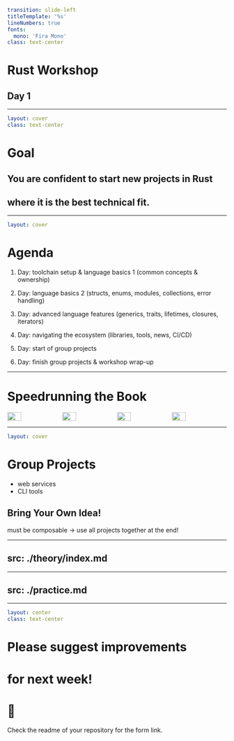 ```yaml
transition: slide-left
titleTemplate: '%s'
lineNumbers: true
fonts:
  mono: 'Fira Mono'
class: text-center
```

# Rust Workshop

## Day 1

---

```yaml
layout: cover
class: text-center
```

# Goal

## You are <Orange>confident</Orange> to start new projects in Rust
## where it is the best technical fit.

---

```yaml
layout: cover
```

# Agenda

1. Day: toolchain setup & language <Orange>basics 1</Orange> (common concepts & <Orange>ownership</Orange>)

1. Day: language <Orange>basics 2</Orange> (structs, <Orange>enums</Orange>, modules, collections, error handling)

1. Day: <Orange>advanced</Orange> language features (generics, <Orange>traits</Orange>, lifetimes, closures, <Orange>iterators</Orange>)

1. Day: navigating the <Orange>ecosystem</Orange> (libraries, tools, news, CI/CD)

1. Day: start of <Orange>group projects</Orange>

1. Day: finish group projects & workshop wrap-up

---

# Speedrunning the Book

<div style="display: flex; flex-direction: row">
<img src="/book_toc_1.png" style="width: 25%; height: 1%"/>
<img src="/book_toc_2.png" style="width: 25%; height: 1%"/>
<img src="/book_toc_3.png" style="width: 25%; height: 1%"/>
<img src="/book_toc_4.png" style="width: 25%; height: 1%"/>
</div>

<div
    class="border-2 border-orange-400 absolute top-42 left-14 w-217px h-141px"
></div>
<div
    class="border-2 border-lime-400 absolute top-310px left-14 w-217px h-200px"
></div>
<div
    class="border-2 border-lime-400 absolute top-97px left-275px w-217px h-112px"
></div>
<div
    class="border-2 border-fuchsia-400 absolute top-210px left-275px w-217px h-56px"
></div>
<div
    class="border-2 border-fuchsia-400 absolute top-421px left-275px w-217px h-72px"
></div>

---

```yaml
layout: cover
```

# Group Projects

- web services
- CLI tools

## Bring Your Own Idea!

must be <Orange>composable</Orange> → use all projects together at the end!

---
src: ./theory/index.md
---

---
src: ./practice.md
---

---

```yaml
layout: center
class: text-center
```

# Please suggest improvements
# for next week!
# 🦀

Check the readme of your repository for the form link.
